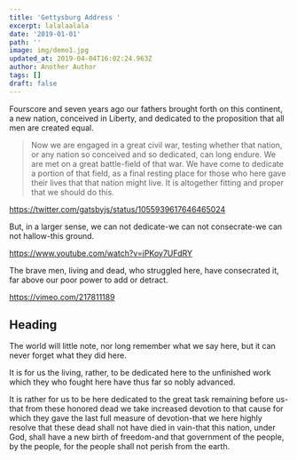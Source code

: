```yaml
---
title: 'Gettysburg Address '
excerpt: lalalaalala
date: '2019-01-01'
path: ''
image: img/demo1.jpg
updated_at: 2019-04-04T16:02:24.963Z
author: Another Author
tags: []
draft: false
---
```

Fourscore and seven years ago our fathers brought forth on this continent, a new nation, conceived in Liberty, and dedicated to the proposition that all men are created equal.

> Now we are engaged in a great civil war, testing whether that nation, or any nation so conceived and so dedicated, can long endure. We are met on a great battle\-field of that war. We have come to dedicate a portion of that field, as a final resting place for those who here gave their lives that that nation might live. It is altogether fitting and proper that we should do this.

https://twitter.com/gatsbyjs/status/1055939617646465024

But, in a larger sense, we can not dedicate\-we can not consecrate\-we can not hallow\-this ground. 

https://www.youtube.com/watch?v=iPKoy7UFdRY

The brave men, living and dead, who struggled here, have consecrated it, far above our poor power to add or detract. 

https://vimeo.com/217811189

## Heading

The world will little note, nor long remember what we say here, but it can never forget what they did here.

It is for us the living, rather, to be dedicated here to the unfinished work which they who fought here have thus far so nobly advanced. 

It is rather for us to be here dedicated to the great task remaining before us\-that from these honored dead we take increased devotion to that cause for which they gave the last full measure of devotion\-that we here highly resolve that these dead shall not have died in vain\-that this nation, under God, shall have a new birth of freedom\-and that government of the people, by the people, for the people shall not perish from the earth.
